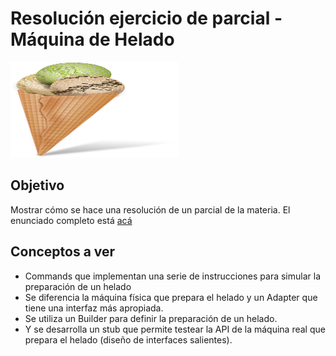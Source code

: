 
# Resolución ejercicio de parcial - Máquina de Helado

<img src="images/helado.png" height="153px" width="270px"/>

## Objetivo
Mostrar cómo se hace una resolución de un parcial de la materia. El enunciado completo está [acá](https://docs.google.com/document/d/18MGJ-HvNZZxwA0gs0M2sNg-tCx8pxfwbOIzQP5n2o5I/edit?usp=sharing)

## Conceptos a ver

* Commands que implementan una serie de instrucciones para simular la preparación de un helado
* Se diferencia la máquina física que prepara el helado y un Adapter que tiene una interfaz más apropiada.
* Se utiliza un Builder para definir la preparación de un helado. 
* Y se desarrolla un stub que permite testear la API de la máquina real que prepara el helado (diseño de interfaces salientes).



